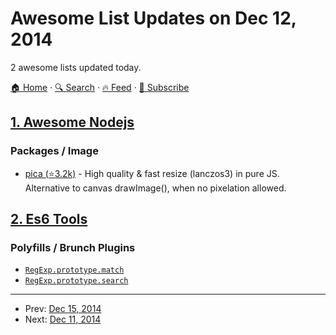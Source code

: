 # Awesome List Updates on Dec 12, 2014

2 awesome lists updated today.

[🏠 Home](/README.md) · [🔍 Search](https://www.trackawesomelist.com/search/) · [🔥 Feed](https://www.trackawesomelist.com/rss.xml) · [📮 Subscribe](https://trackawesomelist.us17.list-manage.com/subscribe?u=d2f0117aa829c83a63ec63c2f&id=36a103854c)



## [1. Awesome Nodejs](/content/sindresorhus/awesome-nodejs/README.md)

### Packages / Image

*   [pica (⭐3.2k)](https://github.com/nodeca/pica) - High quality & fast resize (lanczos3) in pure JS. Alternative to canvas drawImage(), when no pixelation allowed.

## [2. Es6 Tools](/content/addyosmani/es6-tools/README.md)

### Polyfills / Brunch Plugins

*   [`RegExp.prototype.match`](https://github.com/mathiasbynens/RegExp.prototype.match)
*   [`RegExp.prototype.search`](https://github.com/mathiasbynens/RegExp.prototype.search)

---

- Prev: [Dec 15, 2014](/content/2014/12/15/README.md)
- Next: [Dec 11, 2014](/content/2014/12/11/README.md)